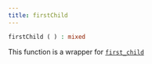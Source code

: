 ```yaml
---
title: firstChild
---
```


```php
firstChild ( ) : mixed
```

This function is a wrapper for [`first_child`](../first_child/)